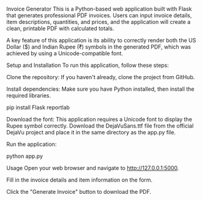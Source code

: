 Invoice Generator
This is a Python-based web application built with Flask that generates professional PDF invoices. Users can input invoice details, item descriptions, quantities, and prices, and the application will create a clean, printable PDF with calculated totals.

A key feature of this application is its ability to correctly render both the US Dollar ($) and Indian Rupee (₹) symbols in the generated PDF, which was achieved by using a Unicode-compatible font.

Setup and Installation
To run this application, follow these steps:

Clone the repository: If you haven't already, clone the project from GitHub.

Install dependencies: Make sure you have Python installed, then install the required libraries.

pip install Flask reportlab

Download the font: This application requires a Unicode font to display the Rupee symbol correctly. Download the DejaVuSans.ttf file from the official DejaVu project and place it in the same directory as the app.py file.

Run the application:

python app.py

Usage
Open your web browser and navigate to http://127.0.0.1:5000.

Fill in the invoice details and item information on the form.

Click the "Generate Invoice" button to download the PDF.